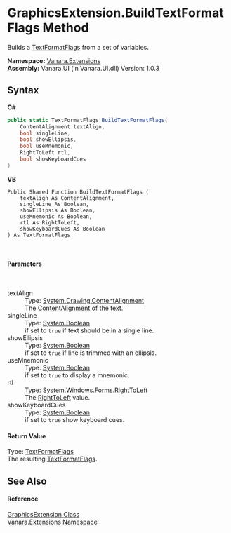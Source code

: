 # GraphicsExtension.BuildTextFormatFlags Method 
 

Builds a <a href="http://msdn2.microsoft.com/en-us/library/63ykz3w5" target="_blank">TextFormatFlags</a> from a set of variables.

**Namespace:**&nbsp;<a href="9abe54ff-18ce-e333-beed-30e855655381">Vanara.Extensions</a><br />**Assembly:**&nbsp;Vanara.UI (in Vanara.UI.dll) Version: 1.0.3

## Syntax

**C#**<br />
``` C#
public static TextFormatFlags BuildTextFormatFlags(
	ContentAlignment textAlign,
	bool singleLine,
	bool showEllipsis,
	bool useMnemonic,
	RightToLeft rtl,
	bool showKeyboardCues
)
```

**VB**<br />
``` VB
Public Shared Function BuildTextFormatFlags ( 
	textAlign As ContentAlignment,
	singleLine As Boolean,
	showEllipsis As Boolean,
	useMnemonic As Boolean,
	rtl As RightToLeft,
	showKeyboardCues As Boolean
) As TextFormatFlags
```

<br />

#### Parameters
&nbsp;<dl><dt>textAlign</dt><dd>Type: <a href="http://msdn2.microsoft.com/en-us/library/7ded0ec2" target="_blank">System.Drawing.ContentAlignment</a><br />The <a href="http://msdn2.microsoft.com/en-us/library/7ded0ec2" target="_blank">ContentAlignment</a> of the text.</dd><dt>singleLine</dt><dd>Type: <a href="http://msdn2.microsoft.com/en-us/library/a28wyd50" target="_blank">System.Boolean</a><br />if set to `true` if text should be in a single line.</dd><dt>showEllipsis</dt><dd>Type: <a href="http://msdn2.microsoft.com/en-us/library/a28wyd50" target="_blank">System.Boolean</a><br />if set to `true` if line is trimmed with an ellipsis.</dd><dt>useMnemonic</dt><dd>Type: <a href="http://msdn2.microsoft.com/en-us/library/a28wyd50" target="_blank">System.Boolean</a><br />if set to `true` to display a mnemonic.</dd><dt>rtl</dt><dd>Type: <a href="http://msdn2.microsoft.com/en-us/library/abdy6bx8" target="_blank">System.Windows.Forms.RightToLeft</a><br />The <a href="http://msdn2.microsoft.com/en-us/library/abdy6bx8" target="_blank">RightToLeft</a> value.</dd><dt>showKeyboardCues</dt><dd>Type: <a href="http://msdn2.microsoft.com/en-us/library/a28wyd50" target="_blank">System.Boolean</a><br />if set to `true` show keyboard cues.</dd></dl>

#### Return Value
Type: <a href="http://msdn2.microsoft.com/en-us/library/63ykz3w5" target="_blank">TextFormatFlags</a><br />The resulting <a href="http://msdn2.microsoft.com/en-us/library/63ykz3w5" target="_blank">TextFormatFlags</a>.

## See Also


#### Reference
<a href="993fddca-43e0-82a0-1744-ce83939a8293">GraphicsExtension Class</a><br /><a href="9abe54ff-18ce-e333-beed-30e855655381">Vanara.Extensions Namespace</a><br />